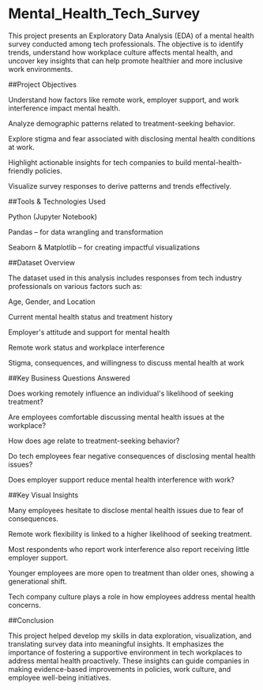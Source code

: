 # Mental_Health_Tech_Survey

This project presents an Exploratory Data Analysis (EDA) of a mental health survey conducted among tech professionals. The objective is to identify trends, understand how workplace culture affects mental health, and uncover key insights that can help promote healthier and more inclusive work environments.

##Project Objectives

Understand how factors like remote work, employer support, and work interference impact mental health.

Analyze demographic patterns related to treatment-seeking behavior.

Explore stigma and fear associated with disclosing mental health conditions at work.

Highlight actionable insights for tech companies to build mental-health-friendly policies.

Visualize survey responses to derive patterns and trends effectively.

##Tools & Technologies Used

Python (Jupyter Notebook)

Pandas – for data wrangling and transformation

Seaborn & Matplotlib – for creating impactful visualizations

##Dataset Overview

The dataset used in this analysis includes responses from tech industry professionals on various factors such as:

Age, Gender, and Location

Current mental health status and treatment history

Employer's attitude and support for mental health

Remote work status and workplace interference

Stigma, consequences, and willingness to discuss mental health at work

##Key Business Questions Answered

Does working remotely influence an individual's likelihood of seeking treatment?

Are employees comfortable discussing mental health issues at the workplace?

How does age relate to treatment-seeking behavior?

Do tech employees fear negative consequences of disclosing mental health issues?

Does employer support reduce mental health interference with work?

##Key Visual Insights

Many employees hesitate to disclose mental health issues due to fear of consequences.

Remote work flexibility is linked to a higher likelihood of seeking treatment.

Most respondents who report work interference also report receiving little employer support.

Younger employees are more open to treatment than older ones, showing a generational shift.

Tech company culture plays a role in how employees address mental health concerns.

##Conclusion

This project helped develop my skills in data exploration, visualization, and translating survey data into meaningful insights. It emphasizes the importance of fostering a supportive environment in tech workplaces to address mental health proactively. These insights can guide companies in making evidence-based improvements in policies, work culture, and employee well-being initiatives.



